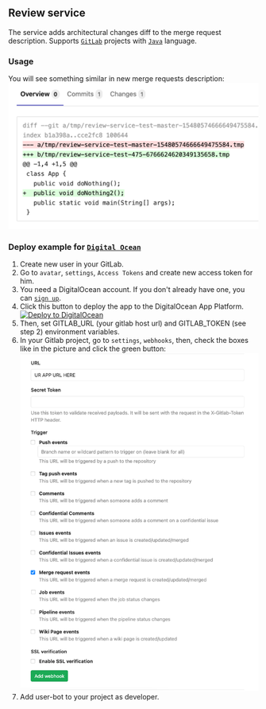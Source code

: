 ## Review service

The service adds architectural changes diff to the merge request description.
Supports [`GitLab`](https://about.gitlab.com/)
projects with [`Java`](https://www.oracle.com/java/) language.

### Usage

You will see something similar in new merge requests description:
![ScreenShot](example.png)

### Deploy example for [`Digital Ocean`](https://cloud.digitalocean.com/)

1. Create new user in your GitLab.
1. Go to `avatar`, `settings`, `Access Tokens` and create new access token for him.
1. You need a DigitalOcean account. If you don't already have one, you
   can [`sign up`](https://cloud.digitalocean.com/registrations/new).
1. Click this button to deploy the app to the DigitalOcean App Platform.
   [![Deploy to DigitalOcean](https://www.deploytodo.com/do-btn-blue.svg)](https://cloud.digitalocean.com/apps/new?repo=https://github.com/demidko/review/tree/main)
1. Then, set GITLAB_URL (your gitlab host url) and GITLAB_TOKEN (see step 2) environment variables.
1. In your Gitlab project, go to `settings`, `webhooks`, then, check the boxes like in the picture
   and click the green button:
   ![ScreenShot](configuration.png)
1. Add user-bot to your project as developer.

